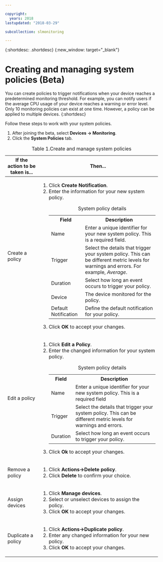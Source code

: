 ```yaml
---

copyright:
  years: 2018
lastupdated: "2018-03-29"

subcollection: slmonitoring

---
```


{:shortdesc: .shortdesc}
{:new_window: target="_blank"}

# Creating and managing system policies (Beta)
You can create policies to trigger notifications when your device reaches a predetermined monitoring threshold. For example, you can notify users if the average CPU usage of your device reaches a warning or error level. Only 10 monitoring policies can exist at one time. However, a policy can be applied to multiple devices.
{:shortdesc}


Follow these steps to work with your system policies.
1. After joining the beta, select **Devices -> Monitoring**.
2. Click the **System Policies** tab.

<table>
   <CAPTION>Table 1.Create and manage system policies</CAPTION>
   <THEAD>
   <TR>
   <th>If the action to be taken is...</th>
   <th>Then...</th>
   </TR>
   </THEAD>
   <TBODY>
   <tr>
   <td>Create a policy</td>
   <td>
   <ol>
     <li>Click <b>Create Notification</b>.</li>
     <li>Enter the information for your new system policy.

<table>
  <caption>System policy details</caption>
  <tr>
     <th>Field</th>
     <th>Description</th>
  </tr>
  <tr>
    <td>Name</td>
    <td>Enter a unique identifier for your new system policy. This is a required field.</td>
  </tr>
  <tr>
    <td>Trigger</td>
    <td>Select the details that trigger your system policy. This can be different metric levels for warnings and errors. For example, <i>Average</i>.</td>
  </tr>
   <tr>
    <td>Duration</td>
     <td>Select how long an event occurs to trigger your policy.</td>
  </tr>
   <tr>
    <td>Device</td>
    <td>The device monitored for the policy.</td>
  </tr>
   <tr>
    <td>Default Notification</td>
    <td>Define the default notification for your policy.</td>
  </tr>
</table>
</li>
<li>Click <b>OK</b> to accept your changes.</li>
   </ol>
   </td>
   </tr>
   <tr>
   <td>Edit a policy</td>
   <td>
   <ol>
     <li>Click <b>Edit a Policy</b>.</li>
    <li>Enter the changed information for your system policy.

<table>
  <caption>System policy details</caption>
  <tr>
     <th>Field</th>
     <th>Description</th>
  </tr>
  <tr>
    <td>Name</td>
    <td>Enter a unique identifier for your new system policy. This is a required field</td>
  </tr>
  <tr>
    <td>Trigger</td>
    <td>Select the details that trigger your system policy. This can be different metric levels for warnings and errors.</td>
  </tr>
   <tr>
    <td>Duration</td>
     <td>Select how long an event occurs to trigger your policy.</td>
  </tr>
</table>
</li>
<li>Click <b>Ok</b> to accept your changes.</li>
   </ol>
   </td>
   </tr>
   <tr>
   <td>Remove a policy</td>
   <td>
   <ol>
     <li>Click <b>Actions->Delete policy</b>.</li>
     <li>Click <b>Delete</b> to confirm your choice.</li>
   </ol>
   </td>
   </tr>
   <tr>
  <td>Assign devices</td>
  <td>
    <ol>
      <li>Click <b>Manage devices</b>.</li>
      <li>Select or unselect devices to assign the policy.</li>
       <li>Click <b>OK</b> to accept your changes.</li>
    </ol>
      </td>
  </tr>
   <tr>
  <td>Duplicate a policy</td>
  <td>
    <ol>
      <li>Click <b>Actions->Duplicate policy</b>.</li>
      <li>Enter any changed information for your new policy.</li>
       <li>Click <b>OK</b> to accept your changes.</li>
    </ol>
      </td>
  </tr>

   </TBODY>
   </table>
